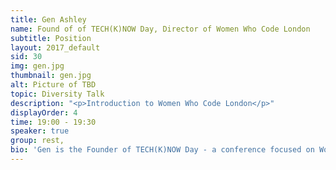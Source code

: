 ```yaml
---
title: Gen Ashley
name: Found of of TECH(K)NOW Day, Director of Women Who Code London
subtitle: Position
layout: 2017_default
sid: 30
img: gen.jpg
thumbnail: gen.jpg
alt: Picture of TBD
topic: Diversity Talk
description: "<p>Introduction to Women Who Code London</p>"
displayOrder: 4
time: 19:00 - 19:30
speaker: true
group: rest,
bio: 'Gen is the Founder of TECH(K)NOW Day - a conference focused on Women in Technology.  She is also a Director of Women Who Code London and is a very active leader in the Tech community in London. Aside from her involvement with Women Who Code she is a Lead for Google Women Techmakers London, NASA Space Apps Challenge London, Twitter Developer Community London and Google Developer Groups London.  She is also part of the leadership committee for Ada's List (a network for women in technology). She is co-organiser of COED:CODE, OpenTechSchool London and London Game Developers. She was the Head of Developer Outreach at Skills Matter and a former VP / Business Development Manager / Project Manager at Citigroup. Gen helped lead Anita Borg Institute London and was actively instrumental in delivering the very first 1-Day Grace Hopper Conference in Europe (GHC/1 which is now called HopperX1) which was held in London.   She was recently awarded as MVP (Most Valuable Professional) by Microsoft.'
---
```

